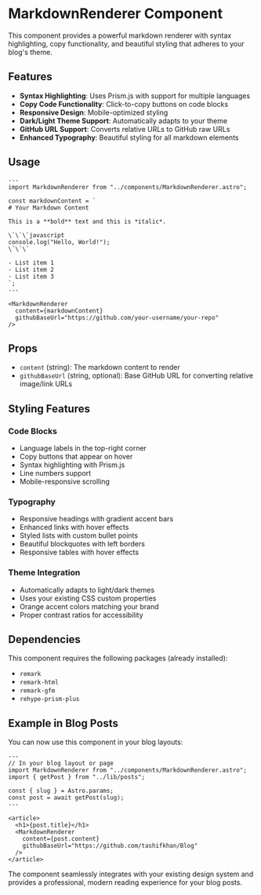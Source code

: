 # MarkdownRenderer Component

This component provides a powerful markdown renderer with syntax highlighting, copy functionality, and beautiful styling that adheres to your blog's theme.

## Features

- **Syntax Highlighting**: Uses Prism.js with support for multiple languages
- **Copy Code Functionality**: Click-to-copy buttons on code blocks
- **Responsive Design**: Mobile-optimized styling
- **Dark/Light Theme Support**: Automatically adapts to your theme
- **GitHub URL Support**: Converts relative URLs to GitHub raw URLs
- **Enhanced Typography**: Beautiful styling for all markdown elements

## Usage

```astro
---
import MarkdownRenderer from "../components/MarkdownRenderer.astro";

const markdownContent = `
# Your Markdown Content

This is a **bold** text and this is *italic*.

\`\`\`javascript
console.log("Hello, World!");
\`\`\`

- List item 1
- List item 2
- List item 3
`;
---

<MarkdownRenderer
  content={markdownContent}
  githubBaseUrl="https://github.com/your-username/your-repo"
/>
```

## Props

- `content` (string): The markdown content to render
- `githubBaseUrl` (string, optional): Base GitHub URL for converting relative image/link URLs

## Styling Features

### Code Blocks

- Language labels in the top-right corner
- Copy buttons that appear on hover
- Syntax highlighting with Prism.js
- Line numbers support
- Mobile-responsive scrolling

### Typography

- Responsive headings with gradient accent bars
- Enhanced links with hover effects
- Styled lists with custom bullet points
- Beautiful blockquotes with left borders
- Responsive tables with hover effects

### Theme Integration

- Automatically adapts to light/dark themes
- Uses your existing CSS custom properties
- Orange accent colors matching your brand
- Proper contrast ratios for accessibility

## Dependencies

This component requires the following packages (already installed):

- `remark`
- `remark-html`
- `remark-gfm`
- `rehype-prism-plus`

## Example in Blog Posts

You can now use this component in your blog layouts:

```astro
---
// In your blog layout or page
import MarkdownRenderer from "../components/MarkdownRenderer.astro";
import { getPost } from "../lib/posts";

const { slug } = Astro.params;
const post = await getPost(slug);
---

<article>
  <h1>{post.title}</h1>
  <MarkdownRenderer
    content={post.content}
    githubBaseUrl="https://github.com/tashifkhan/Blog"
  />
</article>
```

The component seamlessly integrates with your existing design system and provides a professional, modern reading experience for your blog posts.
